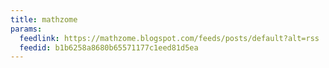 ```yaml
---
title: mathzome
params:
  feedlink: https://mathzome.blogspot.com/feeds/posts/default?alt=rss
  feedid: b1b6258a8680b65571177c1eed81d5ea
---
```

